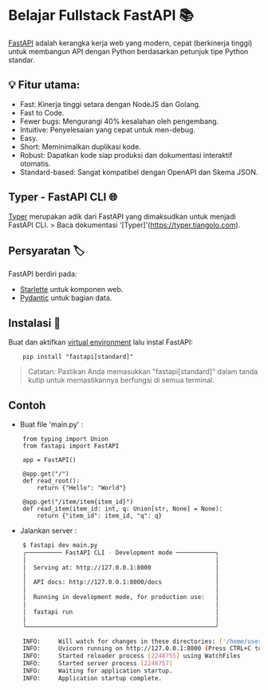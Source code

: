 # Belajar Fullstack FastAPI :books:

[FastAPI](https://fastapi.tiangolo.com) adalah kerangka kerja web yang modern, cepat (berkinerja tinggi) untuk membangun API dengan Python berdasarkan petunjuk tipe Python standar.

## :bulb: Fitur utama:

- Fast: Kinerja tinggi setara dengan NodeJS dan Golang.
- Fast to Code.
- Fewer bugs: Mengurangi 40% kesalahan oleh pengembang.
- Intuitive: Penyelesaian yang cepat untuk men-debug.
- Easy.
- Short: Meminimalkan duplikasi kode.
- Robust: Dapatkan kode siap produksi dan dokumentasi interaktif otomatis.
- Standard-based: Sangat kompatibel dengan OpenAPI dan Skema JSON.

## Typer - FastAPI CLI :globe_with_meridians:

[Typer](https://typer.tiangolo.com) merupakan adik dari FastAPI yang dimaksudkan untuk menjadi FastAPI CLI. > Baca dokumentasi '[Typer]'(https://typer.tiangolo.com).

## Persyaratan :label:

FastAPI berdiri pada:
- [Starlette](https://www.starlette.io) untuk komponen web.
- [Pydantic](https://docs.pydantic.dev/latest) untuk bagian data.

## Instalasi :round_pushpin:

Buat dan aktifkan [virtual environment](https://fastapi.tiangolo.com/virtual-environments) lalu instal FastAPI:

```
    pip install "fastapi[standard]"
```

> Catatan: Pastikan Anda memasukkan "fastapi[standard]" dalam tanda kutip untuk memastikannya berfungsi di semua terminal.

## Contoh 

- Buat file 'main.py' :

```
    from typing import Union
    from fastapi import FastAPI

    app = FastAPI()

    @app.get("/")
    def read_root():
        return {"Hello": "World"}
    
    @app.get("/item/item{item_id}")
    def read_item(item_id: int, q: Union[str, None] = None):
        return {"item_id": item_id, "q": q}
```

- Jalankan server :

```bash
    $ fastapi dev main.py
    ╭────────── FastAPI CLI - Development mode ───────────╮
    │                                                     │
    │  Serving at: http://127.0.0.1:8000                  │
    │                                                     │
    │  API docs: http://127.0.0.1:8000/docs               │
    │                                                     │
    │  Running in development mode, for production use:   │
    │                                                     │
    │  fastapi run                                        │
    │                                                     │
    ╰─────────────────────────────────────────────────────╯

    INFO:     Will watch for changes in these directories: ['/home/user/code/awesomeapp']
    INFO:     Uvicorn running on http://127.0.0.1:8000 (Press CTRL+C to quit)
    INFO:     Started reloader process [2248755] using WatchFiles
    INFO:     Started server process [2248757]
    INFO:     Waiting for application startup.
    INFO:     Application startup complete.

```

